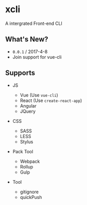 # xcli
A intergrated Front-end CLI

## What's New?

- `0.0.1` / 2017-4-8
- Join support for vue-cli

## Supports

- JS
	- Vue (Use `vue-cli`)
	- React (Use `create-react-app`)
	- Angular
	- JQuery
	
- CSS
	- SASS
	- LESS
	- Stylus
	
- Pack Tool
	- Webpack
	- Rollup
	- Gulp
	
- Tool
	- gitignore
	- quickPush


